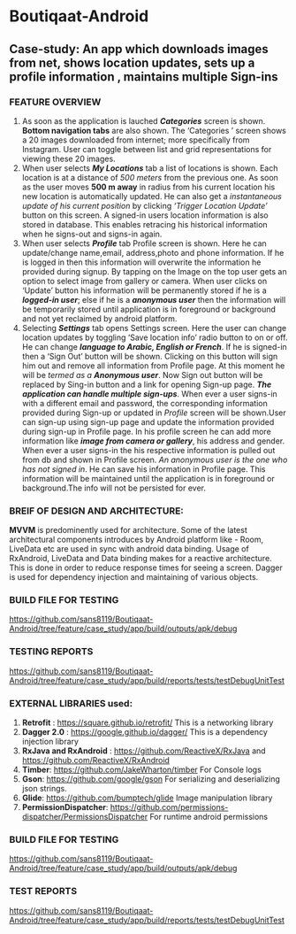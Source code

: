 # Boutiqaat-Android
## Case-study: An app which downloads images from net, shows location updates, sets up a profile information , maintains multiple Sign-ins

### FEATURE OVERVIEW

1. As soon as the application is lauched __*Categories*__ screen is shown. __Bottom navigation tabs__ are also shown. The ‘Categories ’ screen shows a 20 images downloaded from internet; more specifically from Instagram. User can toggle between list and grid representations for viewing these 20 images. 
2. When user selects __*My Locations*__ tab a list of locations is shown. Each location is at a distance of *500 meters* from the previous one. As soon as the user moves __500 m away__ in radius from his current location his new location is automatically updated. He can also get a *instantaneous update of his current position* by clicking *‘Trigger Location Update’* button on this screen. A signed-in users location information is also stored in database. This enables retracing his historical information when he signs-out and signs-in again.
3. When user selects __*Profile*__ tab Profile screen is shown. Here he can update/change name,email, address,photo and phone information. If he is logged in then this information will overwrite the information he provided during signup. By tapping on the Image on the top user gets an option to select image from gallery or camera. When user clicks on ‘Update’ button his information will be permanently stored if he is a __*logged-in user*__; else if he is a __*anonymous user*__ then the information will be temporarily stored until application is in foreground or background and not yet reclaimed by android platform. 
4. Selecting __*Settings*__ tab opens Settings screen. Here the user can change location updates by toggling ‘Save location info’ radio button to on or off.  He can change __*language to Arabic, English or French*__. If he is signed-in then a ‘Sign Out’ button will be shown. Clicking on this button will sign him out and remove all information from Profile page. At this moment he will be *termed as a __Anonymous user__*. Now Sign out button will be replaced by Sing-in button and a link for opening Sign-up page. 
__*The application can handle multiple sign-ups*__. When ever a user signs-in with a different email and password, the corresponding information provided during Sign-up or updated in *Profile* screen will be shown.User can sign-up using sign-up page and update the information provided during sign-up in Profile page. In his profile screen he can add more information like __*image from camera or gallery*__, his address and gender. When ever a user signs-in the his respective information is pulled out from db and shown in Profile screen. *An anonymous user is the one who has not signed in*. He can save his information in Profile page. This information will be maintained until the application is in foreground or background.The info will not be persisted for ever.

### BREIF OF DESIGN AND ARCHITECTURE:

**MVVM** is predominently used for architecture. Some of the latest architectural components introduces by Android platform like - Room, LiveData etc are used in sync with android data binding. Usage of RxAndroid, LiveData and Data binding makes for a reactive architecture. This is done in order to reduce response times for seeing a screen. Dagger is used for dependency injection and maintaining of various objects. 

### BUILD FILE FOR TESTING
https://github.com/sans8119/Boutiqaat-Android/tree/feature/case_study/app/build/outputs/apk/debug

### TESTING REPORTS
https://github.com/sans8119/Boutiqaat-Android/tree/feature/case_study/app/build/reports/tests/testDebugUnitTest

### EXTERNAL LIBRARIES used:

1)	__Retrofit__ : https://square.github.io/retrofit/ This is a networking library
2)	__Dagger 2.0__ : https://google.github.io/dagger/ This is a dependency injection library
3)	__RxJava and RxAndroid__ : https://github.com/ReactiveX/RxJava and https://github.com/ReactiveX/RxAndroid 
4)	__Timber__: https://github.com/JakeWharton/timber For Console logs
5)	__Gson__: https://github.com/google/gson For serializing and deserializing json strings.
6)	__Glide__: https://github.com/bumptech/glide  Image manipulation library
7)	__PermissionDispatcher__: https://github.com/permissions-dispatcher/PermissionsDispatcher For runtime android permissions

### BUILD FILE FOR TESTING
https://github.com/sans8119/Boutiqaat-Android/tree/feature/case_study/app/build/outputs/apk/debug

### TEST REPORTS
https://github.com/sans8119/Boutiqaat-Android/tree/feature/case_study/app/build/reports/tests/testDebugUnitTest
